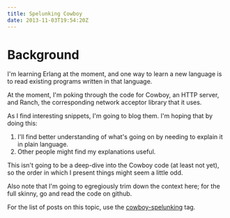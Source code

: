 ```yaml
---
title: Spelunking Cowboy
date: 2013-11-03T19:54:20Z
---
```

# Background

I'm learning Erlang at the moment, and one way to learn a new language is to
read existing programs written in that language.

At the moment, I'm poking through the code for Cowboy, an HTTP server, and
Ranch, the corresponding network acceptor library that it uses.

As I find interesting snippets, I'm going to blog them. I'm hoping that by
doing this:

1. I'll find better understanding of what's going on by needing to explain it
   in plain language.
2. Other people might find my explanations useful.

This isn't going to be a deep-dive into the Cowboy code (at least not yet), so
the order in which I present things might seem a little odd.

Also note that I'm going to egregiously trim down the context here; for the
full skinny, go and read the code on github.

For the list of posts on this topic, use the [cowboy-spelunking](/tag/cowboy-spelunking) tag.
